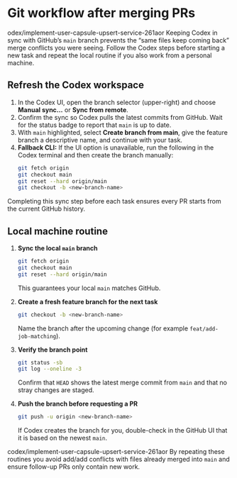 # Git workflow after merging PRs

odex/implement-user-capsule-upsert-service-261aor
Keeping Codex in sync with GitHub’s `main` branch prevents the “same files keep coming back” merge conflicts you were seeing. Follow the Codex steps before starting a new task and repeat the local routine if you also work from a personal machine.

## Refresh the Codex workspace

1. In the Codex UI, open the branch selector (upper-right) and choose **Manual sync…** or **Sync from remote**.
2. Confirm the sync so Codex pulls the latest commits from GitHub. Wait for the status badge to report that `main` is up to date.
3. With `main` highlighted, select **Create branch from main**, give the feature branch a descriptive name, and continue with your task.
4. **Fallback CLI:** If the UI option is unavailable, run the following in the Codex terminal and then create the branch manually:
   ```bash
   git fetch origin
   git checkout main
   git reset --hard origin/main
   git checkout -b <new-branch-name>
   ```

Completing this sync step before each task ensures every PR starts from the current GitHub history.

## Local machine routine


1. **Sync the local `main` branch**
   ```bash
   git fetch origin
   git checkout main
   git reset --hard origin/main
   ```
   This guarantees your local `main` matches GitHub.

2. **Create a fresh feature branch for the next task**
   ```bash
   git checkout -b <new-branch-name>
   ```
   Name the branch after the upcoming change (for example `feat/add-job-matching`).

3. **Verify the branch point**
   ```bash
   git status -sb
   git log --oneline -3
   ```
   Confirm that `HEAD` shows the latest merge commit from `main` and that no stray changes are staged.

4. **Push the branch before requesting a PR**
   ```bash
   git push -u origin <new-branch-name>
   ```
   If Codex creates the branch for you, double-check in the GitHub UI that it is based on the newest `main`.

codex/implement-user-capsule-upsert-service-261aor
By repeating these routines you avoid add/add conflicts with files already merged into `main` and ensure follow-up PRs only contain new work.



